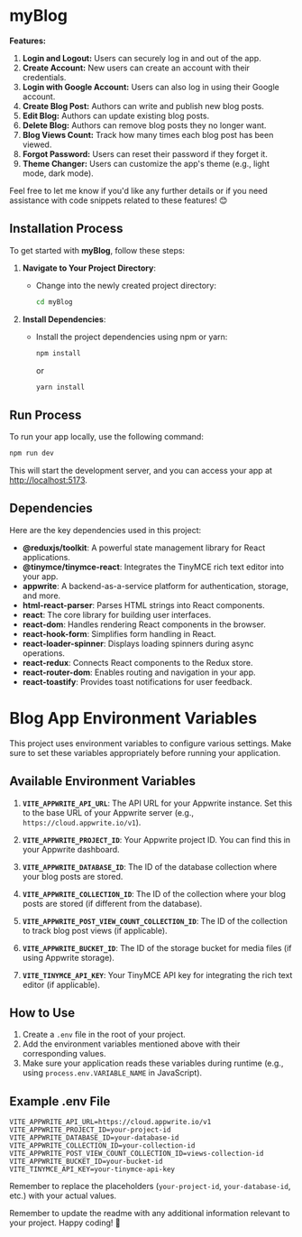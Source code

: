 # myBlog

**Features:**

1. **Login and Logout:** Users can securely log in and out of the app.
2. **Create Account:** New users can create an account with their credentials.
3. **Login with Google Account:** Users can also log in using their Google account.
4. **Create Blog Post:** Authors can write and publish new blog posts.
5. **Edit Blog:** Authors can update existing blog posts.
6. **Delete Blog:** Authors can remove blog posts they no longer want.
7. **Blog Views Count:** Track how many times each blog post has been viewed.
8. **Forgot Password:** Users can reset their password if they forget it.
9. **Theme Changer:** Users can customize the app's theme (e.g., light mode, dark mode).

Feel free to let me know if you'd like any further details or if you need assistance with code snippets related to these features! 😊
## Installation Process

To get started with **myBlog**, follow these steps:

1. **Navigate to Your Project Directory**:
   - Change into the newly created project directory:
     ```bash
     cd myBlog
     ```

2. **Install Dependencies**:
   - Install the project dependencies using npm or yarn:
     ```bash
     npm install
     ```
     or
     ```bash
     yarn install
     ```

## Run Process

To run your app locally, use the following command:

```bash
npm run dev
```

This will start the development server, and you can access your app at [http://localhost:5173](http://localhost:5173).

## Dependencies

Here are the key dependencies used in this project:

- **@reduxjs/toolkit**: A powerful state management library for React applications.
- **@tinymce/tinymce-react**: Integrates the TinyMCE rich text editor into your app.
- **appwrite**: A backend-as-a-service platform for authentication, storage, and more.
- **html-react-parser**: Parses HTML strings into React components.
- **react**: The core library for building user interfaces.
- **react-dom**: Handles rendering React components in the browser.
- **react-hook-form**: Simplifies form handling in React.
- **react-loader-spinner**: Displays loading spinners during async operations.
- **react-redux**: Connects React components to the Redux store.
- **react-router-dom**: Enables routing and navigation in your app.
- **react-toastify**: Provides toast notifications for user feedback.

# Blog App Environment Variables

This project uses environment variables to configure various settings. Make sure to set these variables appropriately before running your application.

## Available Environment Variables

1. **`VITE_APPWRITE_API_URL`**: The API URL for your Appwrite instance. Set this to the base URL of your Appwrite server (e.g., `https://cloud.appwrite.io/v1`).

2. **`VITE_APPWRITE_PROJECT_ID`**: Your Appwrite project ID. You can find this in your Appwrite dashboard.

3. **`VITE_APPWRITE_DATABASE_ID`**: The ID of the database collection where your blog posts are stored.

4. **`VITE_APPWRITE_COLLECTION_ID`**: The ID of the collection where your blog posts are stored (if different from the database).

5. **`VITE_APPWRITE_POST_VIEW_COUNT_COLLECTION_ID`**: The ID of the collection to track blog post views (if applicable).

6. **`VITE_APPWRITE_BUCKET_ID`**: The ID of the storage bucket for media files (if using Appwrite storage).

7. **`VITE_TINYMCE_API_KEY`**: Your TinyMCE API key for integrating the rich text editor (if applicable).

## How to Use

1. Create a `.env` file in the root of your project.
2. Add the environment variables mentioned above with their corresponding values.
3. Make sure your application reads these variables during runtime (e.g., using `process.env.VARIABLE_NAME` in JavaScript).

## Example .env File

```env
VITE_APPWRITE_API_URL=https://cloud.appwrite.io/v1
VITE_APPWRITE_PROJECT_ID=your-project-id
VITE_APPWRITE_DATABASE_ID=your-database-id
VITE_APPWRITE_COLLECTION_ID=your-collection-id
VITE_APPWRITE_POST_VIEW_COUNT_COLLECTION_ID=views-collection-id
VITE_APPWRITE_BUCKET_ID=your-bucket-id
VITE_TINYMCE_API_KEY=your-tinymce-api-key
```

Remember to replace the placeholders (`your-project-id`, `your-database-id`, etc.) with your actual values.

Remember to update the readme with any additional information relevant to your project. Happy coding! 🎉
